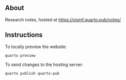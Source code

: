 ## About

Research notes, hosted at https://oisinf.quarto.pub/notes/

## Instructions

To locally preview the website:

```
quarto preview
```

To send changes to the hosting server:

```
quarto publish quarto-pub
```